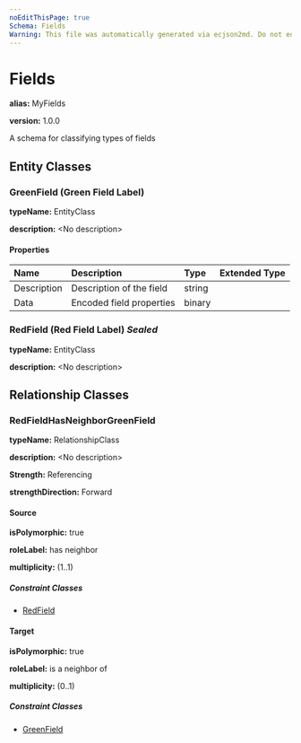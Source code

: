 ```yaml
---
noEditThisPage: true
Schema: Fields
Warning: This file was automatically generated via ecjson2md. Do not edit this file. Any edits made to this file will be overwritten the next time it is generated.
---
```


# Fields

**alias:** MyFields

**version:** 1.0.0

A schema for classifying types of fields

## Entity Classes

### **GreenField** (Green Field Label)

**typeName:** EntityClass

**description:** &lt;No description&gt;

#### Properties

|    Name    |    Description    |    Type    |      Extended Type     |
|:-----------|:------------------|:-----------|:-----------------------|
|Description|Description of the field|string||
|Data|Encoded field properties|binary||

### **RedField** (Red Field Label) *Sealed*

**typeName:** EntityClass

**description:** &lt;No description&gt;

## Relationship Classes

### **RedFieldHasNeighborGreenField**

**typeName:** RelationshipClass

**description:** &lt;No description&gt;

**Strength:** Referencing

**strengthDirection:** Forward

#### Source

**isPolymorphic:** true

**roleLabel:** has neighbor

**multiplicity:** (1..1)

##### Constraint Classes

- [RedField](./fields.ecschema.md#redfield)

#### Target

**isPolymorphic:** true

**roleLabel:** is a neighbor of

**multiplicity:** (0..1)

##### Constraint Classes

- [GreenField](./fields.ecschema.md#greenfield)

